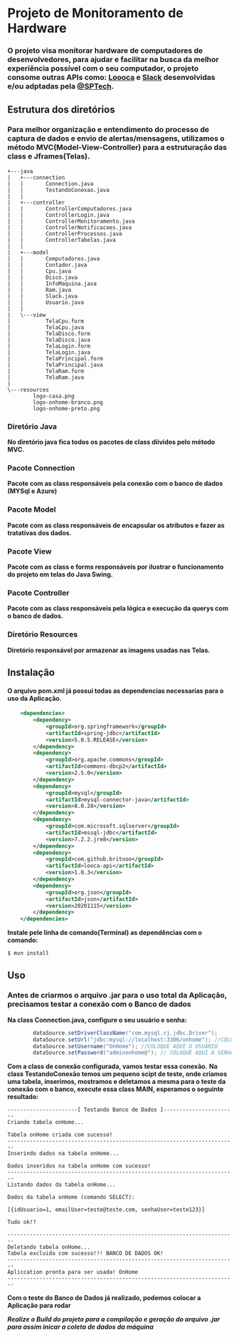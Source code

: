 # Projeto de Monitoramento de Hardware

### O projeto visa monitorar hardware de computadores de desenvolvedores, para ajudar e facilitar na busca da melhor experiência possível com o seu computador, o projeto consome outras APIs como: [Loooca](https://github.com/Britooo/looca-api.git) e [Slack](https://github.com/BandTec/integracao-slack.git) desenvolvidas e/ou adptadas pela [@SPTech](https://github.com/BandTec).

## Estrutura dos diretórios

### Para melhor organização e entendimento do processo de captura de dados e envio de alertas/mensagens, utilizamos o método MVC(Model-View-Controller) para a estruturação das class e Jframes(Telas). 

```
+---java
|   +---connection
|   |       Connection.java
|   |       TestandoConexao.java
|   |
|   +---controller
|   |       ControllerComputadores.java
|   |       ControllerLogin.java
|   |       ControllerMonitoramento.java
|   |       ControllerNotificacoes.java
|   |       ControllerProcessos.java
|   |       ControllerTabelas.java
|   |
|   +---model
|   |       Computadores.java
|   |       Contador.java
|   |       Cpu.java
|   |       Disco.java
|   |       InfoMaquina.java
|   |       Ram.java
|   |       Slack.java
|   |       Usuario.java
|   |
|   \---view
|           TelaCpu.form
|           TelaCpu.java
|           TelaDisco.form
|           TelaDisco.java
|           TelaLogin.form
|           TelaLogin.java
|           TelaPrincipal.form
|           TelaPrincipal.java
|           TelaRam.form
|           TelaRam.java
|
\---resources
        logo-casa.png
        logo-onhome-branco.png
        logo-onhome-preto.png
```

### Diretório Java
**No diretório java fica todos os pacotes de class diividos pelo método MVC.**
### Pacote Connection
**Pacote com as class responsáveis pela conexão com o banco de dados (MYSql e Azure)**
### Pacote Model
**Pacote com as class responsáveis de encapsular os atributos e fazer as tratativas dos dados.**
### Pacote View
**Pacote com as class e forms responsáveis por ilustrar o funcionamento do projeto em telas do Java Swing.**
### Pacote Controller
**Pacote com as class responsáveis pela lógica e execução da querys com o banco de dados.**
### Diretório Resources
**Diretório responsável por armazenar as imagens usadas nas Telas.**

## Instalação
#### O arquivo pom.xml já possui todas as dependencias necessarias para o uso da Aplicação.
```xml
    <dependencies>
        <dependency>
            <groupId>org.springframework</groupId>
            <artifactId>spring-jdbc</artifactId>
            <version>5.0.5.RELEASE</version>
        </dependency>
        <dependency>
            <groupId>org.apache.commons</groupId>
            <artifactId>commons-dbcp2</artifactId>
            <version>2.5.0</version>
        </dependency>
        <dependency>
            <groupId>mysql</groupId>
            <artifactId>mysql-connector-java</artifactId>
            <version>8.0.28</version>
        </dependency>
        <dependency>
            <groupId>com.microsoft.sqlserver</groupId>
            <artifactId>mssql-jdbc</artifactId>
            <version>7.2.2.jre8</version>
        </dependency>
        <dependency>
            <groupId>com.github.britooo</groupId>
            <artifactId>looca-api</artifactId>
            <version>1.0.3</version>
        </dependency>
        <dependency>
            <groupId>org.json</groupId>
            <artifactId>json</artifactId>
            <version>20201115</version>
        </dependency>
    </dependencies>
```

**Instale pele linha de comando(Terminal) as dependências com o comando:**
```
$ mvn install
```

## Uso

### Antes de criarmos o arquivo .jar para o uso total da Aplicação, precisamos testar a conexão com o Banco de dados

**Na class Connection.java, configure o seu usuário e senha:**

```java
        dataSource.setDriverClassName("com.mysql.cj.jdbc.Driver");
        dataSource.setUrl("jdbc:mysql://localhost:3306/onhome"); //COLOQUE AQUI O LOCAL E O BANCO A SER USADO
        dataSource.setUsername("OnHome"); //COLOQUE AQUI O USUÁRIO
        dataSource.setPassword("adminonhome@"); // COLOQUE AQUI A SENHA DO USUÁRIO CITADO ACIMA
```

**Com a class de conexão configurada, vamos testar essa conexão.**
**Na class TestandoConexão temos um pequeno scipt de teste, onde criamos uma tabela, inserimos, mostramos e deletamos a mesma para o teste da conexão com o banco, execute essa class MAIN, esperamos o seguinte resultado:**

```
----------------------[ Testando Banco de Dados ]-----------------------
Criando tabela onHome...

Tabela onHome criada com sucesso!
------------------------------------------------------------------------
Inserindo dados na tabela onHome...

Dados inseridos na tabela onHome com sucesso!
------------------------------------------------------------------------
Listando dados da tabela onHome...

Dados da tabela onHome (comando SELECT): 

[{idUsuario=1, emailUser=teste@teste.com, senhaUser=teste123}]

Tudo ok!?

------------------------------------------------------------------------
Deletando tabela onHome...
Tabela excluida com sucesso!!! BANCO DE DADOS OK!
------------------------------------------------------------------------
Apliccation pronta para ser usada! OnHome
------------------------------------------------------------------------
```

**Com o teste do Banco de Dados já realizado, podemos colocar a Aplicação para rodar**

***Realize o Build do projeto para a compilação e geração do arquivo .jar para assim inicar a coleta de dados da máquina***
